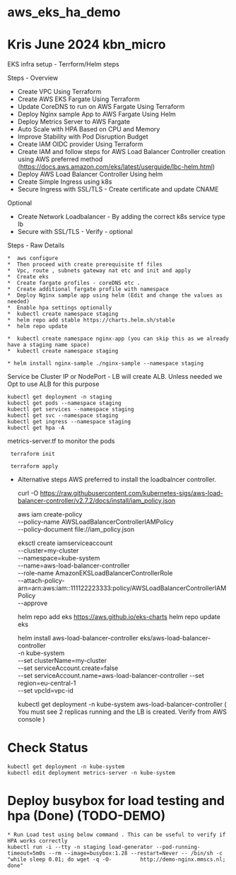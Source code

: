 # aws_eks_ha_demo 
# Kris June 2024 kbn_micro

EKS infra setup - Terrform/Helm steps

Steps - Overview

* Create VPC Using Terraform
* Create AWS EKS Fargate Using Terraform
* Update CoreDNS to run on AWS Fargate Using Terraform
* Deploy Nginx sample App to AWS Fargate Using Helm
* Deploy Metrics Server to AWS Fargate
* Auto Scale with HPA Based on CPU and Memory
* Improve Stability with Pod Disruption Budget
* Create IAM OIDC provider Using Terraform
* Create IAM and follow steps for AWS Load Balancer Controller creation using AWS preferred method (https://docs.aws.amazon.com/eks/latest/userguide/lbc-helm.html)
* Deploy AWS Load Balancer Controller Using helm
* Create Simple Ingress using k8s
* Secure Ingress with SSL/TLS - Create certificate and update CNAME

Optional 
* Create Network Loadbalancer - By adding the correct k8s service type lb 
* Secure with SSL/TLS - Verify - optional

Steps - Raw Details

	*  aws configure 
	*  Then proceed with create prerequisite tf files
	*  Vpc, route , subnets gateway nat etc and init and apply
	*  Create eks
	*  Create fargate profiles - coreDNS etc . 
	*  Create additional fargate profile with namespace
	*  Deploy Nginx sample app using helm (Edit and change the values as needed)
	*  Enable hpa settings optionally
	*  kubectl create namespace staging
	*  helm repo add stable https://charts.helm.sh/stable
	*  helm repo update
	
	*  kubectl create namespace nginx-app (you can skip this as we already have a staging name space)
	*  kubectl create namespace staging
	
	* helm install nginx-sample ./nginx-sample --namespace staging

 Service be Cluster IP or NodePort - LB will create ALB. Unless needed we Opt to use ALB for this purpose
 
 	kubectl get deployment -n staging
  	kubectl get pods --namespace staging
 	kubectl get services --namespace staging
 	kubectl get svc --namespace staging
	kubectl get ingress --namespace staging
	kubectl get hpa -A


 metrics-server.tf to monitor the pods

	 terraform init
  	
	 terraform apply

* Alternative steps AWS preferred to install the loadbalncer controller.

  	curl -O https://raw.githubusercontent.com/kubernetes-sigs/aws-load-balancer-controller/v2.7.2/docs/install/iam_policy.json

	aws iam create-policy \
	  --policy-name AWSLoadBalancerControllerIAMPolicy \
	  --policy-document file://iam_policy.json

	eksctl create iamserviceaccount \
	  --cluster=my-cluster \
	  --namespace=kube-system \
	  --name=aws-load-balancer-controller \
	  --role-name AmazonEKSLoadBalancerControllerRole \
	  --attach-policy-arn=arn:aws:iam::111122223333:policy/AWSLoadBalancerControllerIAMPolicy \
	  --approve

	helm repo add eks https://aws.github.io/eks-charts
	helm repo update eks

	helm install aws-load-balancer-controller eks/aws-load-balancer-controller \
	  -n kube-system \
	  --set clusterName=my-cluster \
	  --set serviceAccount.create=false \
	  --set serviceAccount.name=aws-load-balancer-controller
	  --set region=eu-central-1 \
	  --set vpcId=vpc-id

	kubectl get deployment -n kube-system aws-load-balancer-controller ( You must see 2 replicas running and the LB is created. Verify from AWS console )

# Check Status
	kubectl get deployment -n kube-system
	kubectl edit deployment metrics-server -n kube-system

# Deploy busybox for load testing and hpa (Done) (TODO-DEMO)

	* Run Load test using below command . This can be useful to verify if HPA works correctly
	kubectl run -i --tty -n staging load-generator --pod-running-timeout=5m0s --rm --image=busybox:1.28 --restart=Never -- /bin/sh -c "while sleep 0.01; do wget -q -O- 		http://demo-nginx.mmscs.nl; done"

